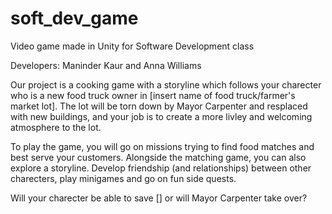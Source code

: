 # soft_dev_game
Video game made in Unity for Software Development class

Developers: Maninder Kaur and Anna Williams

Our project is a cooking game with a storyline which follows your charecter who is a new food truck owner in [insert name of food truck/farmer's market lot]. The lot will be torn down by Mayor Carpenter and resplaced with new buildings, and your job is to create a more livley and welcoming atmosphere to the lot. 

To play the game, you will go on missions trying to find food matches and best serve your customers. Alongside the matching game, you can also explore a storyline. Develop friendship (and relationships) between other charecters, play minigames and go on fun side quests. 

Will your charecter be able to save [] or will Mayor Carpenter take over?
